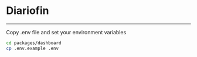 # Diariofin

---

Copy .env file and set your environment variables

```bash
cd packages/dashboard
cp .env.example .env
```
